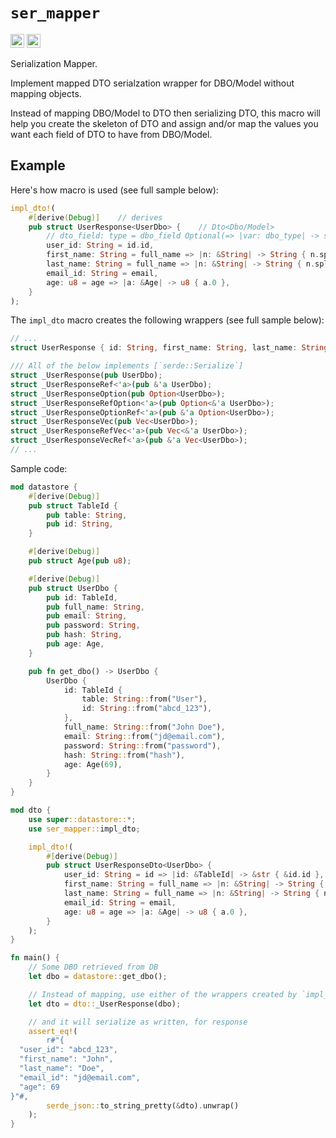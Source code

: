 # `ser_mapper`

[<img alt="crates.io" src="https://img.shields.io/crates/v/ser_mapper.svg?style=for-the-badge&color=fc8d62&logo=rust" height="22">](https://crates.io/crates/ser_mapper)
[<img alt="docs.rs" src="https://img.shields.io/badge/docs.rs-ser_mapper-66c2a5?style=for-the-badge&labelColor=555555&logo=docs.rs" height="22">](https://docs.rs/ser_mapper)

Serialization Mapper.

Implement mapped DTO serialzation wrapper for DBO/Model without mapping objects.

Instead of mapping DBO/Model to DTO then serializing DTO,
this macro will help you create the skeleton of DTO and assign
and/or map the values you want each field of DTO to have
from DBO/Model.

## Example

Here's how macro is used (see full sample below):
```rust
impl_dto!(
    #[derive(Debug)]    // derives
    pub struct UserResponse<UserDbo> {    // Dto<Dbo/Model>
        // dto_field: type = dbo_field Optional(=> |var: dbo_type| -> ser_type { expr }),
        user_id: String = id.id,
        first_name: String = full_name => |n: &String| -> String { n.split(" ").nth(0).unwrap().to_owned() },
        last_name: String = full_name => |n: &String| -> String { n.split(" ").nth(1).unwrap().to_owned() },
        email_id: String = email,
        age: u8 = age => |a: &Age| -> u8 { a.0 },
    }
);
```

The `impl_dto` macro creates the following wrappers (see full sample below):
```rust
// ...
struct UserResponse { id: String, first_name: String, last_name: String, email_id: String, age: u8 };

/// All of the below implements [`serde::Serialize`]
struct _UserResponse(pub UserDbo);
struct _UserResponseRef<'a>(pub &'a UserDbo);
struct _UserResponseOption(pub Option<UserDbo>);
struct _UserResponseRefOption<'a>(pub Option<&'a UserDbo>);
struct _UserResponseOptionRef<'a>(pub &'a Option<UserDbo>);
struct _UserResponseVec(pub Vec<UserDbo>);
struct _UserResponseRefVec<'a>(pub Vec<&'a UserDbo>);
struct _UserResponseVecRef<'a>(pub &'a Vec<UserDbo>);
// ...
```

Sample code:
```rust
mod datastore {
    #[derive(Debug)]
    pub struct TableId {
        pub table: String,
        pub id: String,
    }

    #[derive(Debug)]
    pub struct Age(pub u8);

    #[derive(Debug)]
    pub struct UserDbo {
        pub id: TableId,
        pub full_name: String,
        pub email: String,
        pub password: String,
        pub hash: String,
        pub age: Age,
    }

    pub fn get_dbo() -> UserDbo {
        UserDbo {
            id: TableId {
                table: String::from("User"),
                id: String::from("abcd_123"),
            },
            full_name: String::from("John Doe"),
            email: String::from("jd@email.com"),
            password: String::from("password"),
            hash: String::from("hash"),
            age: Age(69),
        }
    }
}

mod dto {
    use super::datastore::*;
    use ser_mapper::impl_dto;

    impl_dto!(
        #[derive(Debug)]
        pub struct UserResponseDto<UserDbo> {
            user_id: String = id => |id: &TableId| -> &str { &id.id },
            first_name: String = full_name => |n: &String| -> String { n.split(" ").nth(0).unwrap().to_owned() },
            last_name: String = full_name => |n: &String| -> String { n.split(" ").nth(1).unwrap().to_owned() },
            email_id: String = email,
            age: u8 = age => |a: &Age| -> u8 { a.0 },
        }
    );
}

fn main() {
    // Some DBO retrieved from DB
    let dbo = datastore::get_dbo();

    // Instead of mapping, use either of the wrappers created by `impl_dto` macro
    let dto = dto::_UserResponse(dbo);

    // and it will serialize as written, for response
    assert_eq!(
        r#"{
  "user_id": "abcd_123",
  "first_name": "John",
  "last_name": "Doe",
  "email_id": "jd@email.com",
  "age": 69
}"#,
        serde_json::to_string_pretty(&dto).unwrap()
    );
}
```
